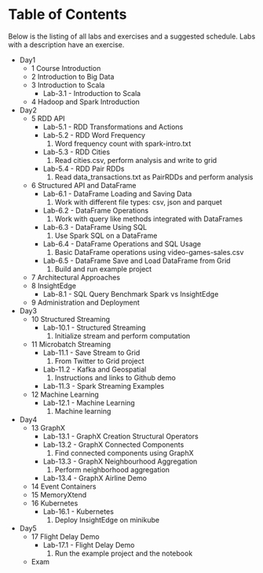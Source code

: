 # Table of Contents #

Below is the listing of all labs and exercises and a suggested schedule.
Labs with a description have an exercise.

* Day1
  * 1 Course Introduction
  * 2 Introduction to Big Data
  * 3 Introduction to Scala
    * Lab-3.1 - Introduction to Scala
  * 4 Hadoop and Spark Introduction
* Day2
  * 5 RDD API
    * Lab-5.1 - RDD Transformations and Actions
    * Lab-5.2 - RDD Word Frequency
      1. Word frequency count with spark-intro.txt
    * Lab-5.3 - RDD Cities
      1. Read cities.csv, perform analysis and write to grid
    * Lab-5.4 - RDD Pair RDDs
      1. Read data_transactions.txt as PairRDDs and perform analysis
  * 6 Structured API and DataFrame
    * Lab-6.1 - DataFrame Loading and Saving Data
      1. Work with different file types: csv, json and parquet
    * Lab-6.2 - DataFrame Operations
      1. Work with query like methods integrated with DataFrames
    * Lab-6.3 - DataFrame Using SQL
      1. Use Spark SQL on a DataFrame
    * Lab-6.4 - DataFrame Operations and SQL Usage
      1. Basic DataFrame operations using video-games-sales.csv
    * Lab-6.5 - DataFrame Save and Load DataFrame from Grid
      1. Build and run example project    
  * 7 Architectural Approaches
  * 8 InsightEdge
    * Lab-8.1 - SQL Query Benchmark Spark vs InsightEdge
  * 9 Administration and Deployment
* Day3
  * 10 Structured Streaming
    * Lab-10.1 - Structured Streaming
      1. Initialize stream and perform computation
  * 11 Microbatch Streaming
    * Lab-11.1 - Save Stream to Grid
      1. From Twitter to Grid project
    * Lab-11.2 - Kafka and Geospatial
      1. Instructions and links to Github demo
    * Lab-11.3 - Spark Streaming Examples
  * 12 Machine Learning
    * Lab-12.1 - Machine Learning
      1. Machine learning
* Day4
  * 13 GraphX
    * Lab-13.1 - GraphX Creation Structural Operators
    * Lab-13.2 - GraphX Connected Components
      1. Find connected components using GraphX
    * Lab-13.3 - GraphX Neighbourhood Aggregation
      1. Perform neighborhood aggregation
    * Lab-13.4 - GraphX Airline Demo
  * 14 Event Containers
  * 15 MemoryXtend
  * 16 Kubernetes
    * Lab-16.1 - Kubernetes
      1. Deploy InsightEdge on minikube
* Day5
  * 17 Flight Delay Demo
    * Lab-17.1 - Flight Delay Demo
      1. Run the example project and the notebook
  * Exam
